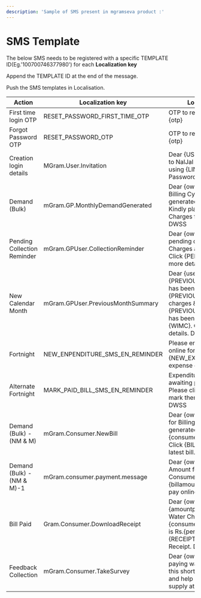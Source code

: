 ```yaml
---
description: 'Sample of SMS present in mgramseva product :'
---
```


# SMS Template

The below SMS needs to be registered with a specific TEMPLATE ID(Eg.'100700746377980') for each **Localization key**

Append the TEMPLATE ID at the end of the message.&#x20;

Push the SMS templates in Localisation.

| Action                      | Localization key                    | Localization message                                                                                                                                                                                                         |
| --------------------------- | ----------------------------------- | ---------------------------------------------------------------------------------------------------------------------------------------------------------------------------------------------------------------------------- |
|  First time login OTP       | RESET\_PASSWORD\_FIRST\_TIME\_OTP   | OTP to reset password on NalJal is {otp}                                                                                                                                                                                     |
| Forgot Password OTP         | RESET\_PASSWORD\_OTP                | OTP to reset password on NalJal is {otp}                                                                                                                                                                                     |
| Creation login details      | MGram.User.Invitation               | Dear {USER}, You've been invited to NalJal Application. Please login using {LINK}. Username: {PHNO} Password: {PASSWORD}                                                                                                     |
| Demand (Bulk)               | mGram.GP.MonthlyDemandGenerated     | Dear {ownername}, Demand for Billing Cycle {billingcycle} has been generated for {tenant -name}. Kindly plan for collection of Water Charges for this period. {LINK} DWSS                                                    |
| Pending Collection Reminder | mGram.GPUser.CollectionReminder     | Dear {ownername}, Rs.{amount} is pending collections against Water Charges at {WIMC} as of {Date}. Click {PENDING\_COL\_LINK} to see more details. DWSS                                                                      |
| New Calendar Month          | mGram.GPUser.PreviousMonthSummary   | Dear {user}, Rs.{PREVIOUS\_MONTH\_COLLECTION} has been collected in {PREVIOUS\_MONTH} against water charges & Rs.{PREVIOUS\_MONTH\_EXPENSE} has been spent as expenditure for {WIMC}. Click {LINK} to see more details. DWSS |
| Fortnight                   | NEW\_ENPENDITURE\_SMS\_EN\_REMINDER | Please enter new expenditure bills online for {WIMC}. Click {NEW\_EXP\_LINK} to make an expense entry now. DWSS                                                                                                              |
| Alternate Fortnight         | MARK\_PAID\_BILL\_SMS\_EN\_REMINDER | Expenditure bills for {WIMC} are awaiting payment confirmation. Please click {EXP\_MRK\_LINK} and mark them as paid, if paid already. DWSS                                                                                   |
| Demand (Bulk) - (NM & M)    | mGram.Consumer.NewBill              | Dear {ownername}, New water bill for Billing Cycle {Period} has been generated for Consumer Id {consumerno} for Rs.{billamount}. Click {BILL\_LINK} to download latest bill. DWSS                                            |
| Demand (Bulk) - (NM & M)-1  | mGram.consumer.payment.message      | Dear {ownername}, Pending Amount for water charges for Consumer Id {connectionno} is Rs.{billamount}. Click {PAY\_LINK} to pay online. DWSS                                                                                  |
| Bill Paid                   | Gram.Consumer.DownloadReceipt       | Dear {ownername}, Rs.{amountpaid} has been paid for Water Charges for Consumer Id {consumercode}. Pending Amount is Rs.{pendingamount}. Click {RECEIPT\_LINK} to Download Receipt. DWSS                                      |
| Feedback Collection         | mGram.Consumer.TakeSurvey           | Dear {ownername}, Thank you for paying water charges. Please take this short survey {SURVEY\_LINK} and help us know more about water supply at {WIMC}. DWSS                                                                  |
